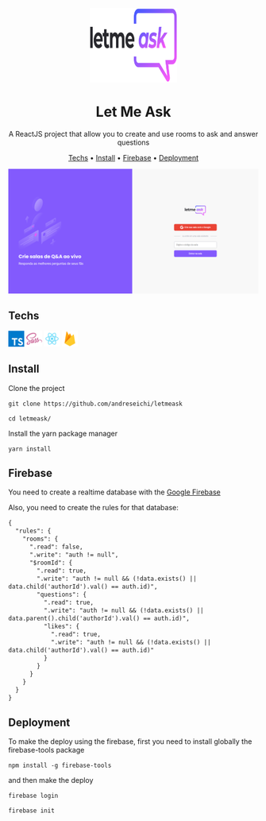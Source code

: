 <p align="center">
  <a href="https://letmeask-f0bbd.web.app/">
    <img src="https://github.com/andreseichi/letmeask/blob/master/src/assets/images/logo.svg" height="150" width="175" alt="LetMeAsk" />
  </a>
</p>

<h1 align="center">Let Me Ask</h1>
<p align="center">A ReactJS project that allow you to create and use rooms to ask and answer questions</p>

<p align="center">
 <a href="#techs">Techs</a> • 
 <a href="#install">Install</a> •
 <a href="#firebase">Firebase</a> •
 <a href="#deployment">Deployment</a>
</p>

<img src="https://github.com/andreseichi/letmeask/blob/master/src/assets/images/screenshot.png">

## Techs

<code><img height="32" src="https://raw.githubusercontent.com/github/explore/80688e429a7d4ef2fca1e82350fe8e3517d3494d/topics/typescript/typescript.png" alt="Typescript"/></code>
<code><img height="32" src="https://raw.githubusercontent.com/github/explore/80688e429a7d4ef2fca1e82350fe8e3517d3494d/topics/sass/sass.png" alt="Sass"/></code>
<code><img height="32" src="https://raw.githubusercontent.com/github/explore/80688e429a7d4ef2fca1e82350fe8e3517d3494d/topics/react/react.png" alt="React"/></code>
<code><img height="32" src="https://raw.githubusercontent.com/github/explore/80688e429a7d4ef2fca1e82350fe8e3517d3494d/topics/firebase/firebase.png" alt="Firebase"/></code>

## Install

<p>Clone the project</p>

```
git clone https://github.com/andreseichi/letmeask
```

```
cd letmeask/
```

<p>Install the yarn package manager</p>

```
yarn install
```

## Firebase

<p>You need to create a realtime database with the <a href="https://console.firebase.google.com/"> Google Firebase </a></p>
<p>Also, you need to create the rules for that database:</p>

```
{
  "rules": {
    "rooms": {
      ".read": false,
      ".write": "auth != null",
      "$roomId": {
        ".read": true,
        ".write": "auth != null && (!data.exists() || data.child('authorId').val() == auth.id)",
        "questions": {
          ".read": true,
          ".write": "auth != null && (!data.exists() || data.parent().child('authorId').val() == auth.id)",
          "likes": {
            ".read": true,
            ".write": "auth != null && (!data.exists() || data.child('authorId').val() == auth.id)"
          }
        }
      }
    }
  }
}
```

## Deployment

<p>To make the deploy using the firebase, first you need to install globally the firebase-tools package</p>

```
npm install -g firebase-tools
```

<p>and then make the deploy</p>

```
firebase login
```

```
firebase init
```
